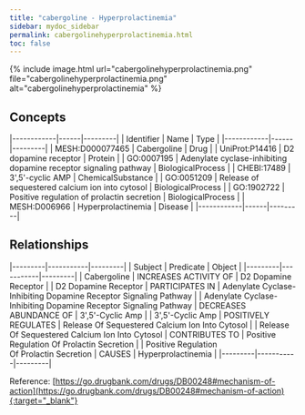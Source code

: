 ```yaml
---
title: "cabergoline - Hyperprolactinemia"
sidebar: mydoc_sidebar
permalink: cabergolinehyperprolactinemia.html
toc: false 
---
```


{% include image.html url="cabergolinehyperprolactinemia.png" file="cabergolinehyperprolactinemia.png" alt="cabergolinehyperprolactinemia" %}

## Concepts

|------------|------|---------|
| Identifier | Name | Type    |
|------------|------|---------|
| MESH:D000077465 | Cabergoline | Drug |
| UniProt:P14416 | D2 dopamine receptor | Protein |
| GO:0007195 | Adenylate cyclase-inhibiting dopamine receptor signaling pathway | BiologicalProcess |
| CHEBI:17489 | 3',5'-cyclic AMP | ChemicalSubstance |
| GO:0051209 | Release of sequestered calcium ion into cytosol | BiologicalProcess |
| GO:1902722 | Positive regulation of prolactin secretion | BiologicalProcess |
| MESH:D006966 | Hyperprolactinemia | Disease |
|------------|------|---------|

## Relationships

|---------|-----------|---------|
| Subject | Predicate | Object  |
|---------|-----------|---------|
| Cabergoline | INCREASES ACTIVITY OF | D2 Dopamine Receptor |
| D2 Dopamine Receptor | PARTICIPATES IN | Adenylate Cyclase-Inhibiting Dopamine Receptor Signaling Pathway |
| Adenylate Cyclase-Inhibiting Dopamine Receptor Signaling Pathway | DECREASES ABUNDANCE OF | 3',5'-Cyclic Amp |
| 3',5'-Cyclic Amp | POSITIVELY REGULATES | Release Of Sequestered Calcium Ion Into Cytosol |
| Release Of Sequestered Calcium Ion Into Cytosol | CONTRIBUTES TO | Positive Regulation Of Prolactin Secretion |
| Positive Regulation Of Prolactin Secretion | CAUSES | Hyperprolactinemia |
|---------|-----------|---------|

Reference: [https://go.drugbank.com/drugs/DB00248#mechanism-of-action](https://go.drugbank.com/drugs/DB00248#mechanism-of-action){:target="_blank"}